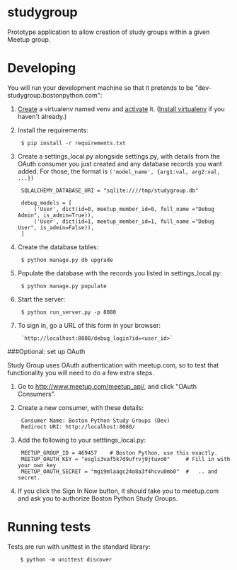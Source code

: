 studygroup
==========

Prototype application to allow creation of study groups within a given Meetup
group.


Developing
==========

You will run your development machine so that it pretends to be
"dev-studygroup.bostonpython.com":

1. [Create](http://virtualenv.readthedocs.org/en/latest/virtualenv.html#usage)
    a virtualenv named venv and
    [activate](http://virtualenv.readthedocs.org/en/latest/virtualenv.html#activate-script) it. 
    ([Install virtualenv](http://virtualenv.readthedocs.org/en/latest/virtualenv.html#installation) 
    if you haven't already.)

2. Install the requirements:

        $ pip install -r requirements.txt

3. Create a settings_local.py alongside settings.py, with details from the
    OAuth consumer you just created and any database records you want added.
    For those, the format is `('model_name', {arg1:val, arg2:val, ...})`

        SQLALCHEMY_DATABASE_URI = "sqlite:////tmp/studygroup.db"

        debug_models = [
            ('User', dict(id=0, meetup_member_id=0, full_name ="Debug Admin", is_admin=True)),
            ('User', dict(id=1, meetup_member_id=1, full_name ="Debug User", is_admin=False)),
        ]

4. Create the database tables:

        $ python manage.py db upgrade

4. Populate the database with the records you listed in settings_local.py:

        $ python manage.py populate

5. Start the server:

        $ python run_server.py -p 8080

6. To sign in, go a URL of this form in your browser: 

        `http://localhost:8080/debug_login?id=<user_id>`

###Optional: set up OAuth

Study Group uses OAuth authentication with meetup.com, so to test
that functionality you will need to do a few extra steps.

1. Go to http://www.meetup.com/meetup_api/, and click "OAuth Consumers".

2. Create a new consumer, with these details:

        Consumer Name: Boston Python Study Groups (Dev)
        Redirect URI: http://localhost:8080/

3. Add the following to your setttings_local.py:

        MEETUP_GROUP_ID = 469457    # Boston Python, use this exactly.
        MEETUP_OAUTH_KEY = "esgls3vaf5k7d9ufrvj0jtuvo0"     # Fill in with your own key
        MEETUP_OAUTH_SECRET = "mgi9mlaagc24o8a3f4hcvu0mb0"  #   .. and secret.

7. If you click the Sign In Now button, it should take you to meetup.com and
    ask you to authorize Boston Python Study Groups.

Running tests
=============

Tests are run with unittest in the standard library:

        $ python -m unittest discover

